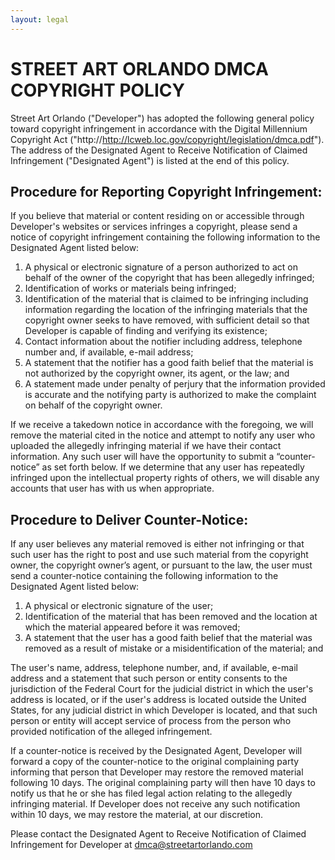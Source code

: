 ```yaml
---
layout: legal
---
```


# STREET ART ORLANDO DMCA COPYRIGHT POLICY

Street Art Orlando ("Developer") has adopted the following general policy toward copyright infringement in accordance with the Digital Millennium Copyright Act ("http://http://lcweb.loc.gov/copyright/legislation/dmca.pdf"). The address of the Designated Agent to Receive Notification of Claimed Infringement ("Designated Agent") is listed at the end of this policy.

## Procedure for Reporting Copyright Infringement:

If you believe that material or content residing on or accessible through Developer's websites or services infringes a copyright, please send a notice of copyright infringement containing the following information to the Designated Agent listed below:

1. A physical or electronic signature of a person authorized to act on behalf of the owner of the copyright that has been allegedly infringed;
2. Identification of works or materials being infringed;
3. Identification of the material that is claimed to be infringing including information regarding the location of the infringing materials that the copyright owner seeks to have removed, with sufficient detail so that Developer is capable of finding and verifying its existence;
4. Contact information about the notifier including address, telephone number and, if available, e-mail address;
5. A statement that the notifier has a good faith belief that the material is not authorized by the copyright owner, its agent, or the law; and
6. A statement made under penalty of perjury that the information provided is accurate and the notifying party is authorized to make the complaint on behalf of the copyright owner.

If we receive a takedown notice in accordance with the foregoing, we will remove the material cited in the notice and attempt to notify any user who uploaded the allegedly infringing material if we have their contact information. Any such user will have the opportunity to submit a “counter-notice” as set forth below. If we determine that any user has repeatedly infringed upon the intellectual property rights of others, we will disable any accounts that user has with us when appropriate.

## Procedure to Deliver Counter-Notice:

If any user believes any material removed is either not infringing or that such user has the right to post and use such material from the copyright owner, the copyright owner’s agent, or pursuant to the law, the user must send a counter-notice containing the following information to the Designated Agent listed below:

1. A physical or electronic signature of the user;
2. Identification of the material that has been removed and the location at which the material appeared before it was removed;
3. A statement that the user has a good faith belief that the material was removed as a result of mistake or a misidentification of the material; and

The user's name, address, telephone number, and, if available, e-mail address and a statement that such person or entity consents to the jurisdiction of the Federal Court for the judicial district in which the user's address is located, or if the user's address is located outside the United States, for any judicial district in which Developer is located, and that such person or entity will accept service of process from the person who provided notification of the alleged infringement.

If a counter-notice is received by the Designated Agent, Developer will forward a copy of the counter-notice to the original complaining party informing that person that Developer may restore the removed material following 10 days. The original complaining party will then have 10 days to notify us that he or she has filed legal action relating to the allegedly infringing material. If Developer does not receive any such notification within 10 days, we may restore the material, at our discretion.

Please contact the Designated Agent to Receive Notification of Claimed Infringement for Developer at dmca@streetartorlando.com